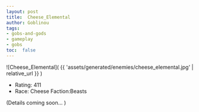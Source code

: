 ```yaml
---
layout: post
title:  Cheese_Elemental
author: Goblinou
tags:
- gobs-and-gods
- gameplay
- gobs
toc:  false
---
```


![Cheese_Elemental]( {{ 'assets/generated/enemies/cheese_elemental.jpg' | relative_url }} )
- Rating: 411
- Race: Cheese  Faction:Beasts

(Details coming soon... )